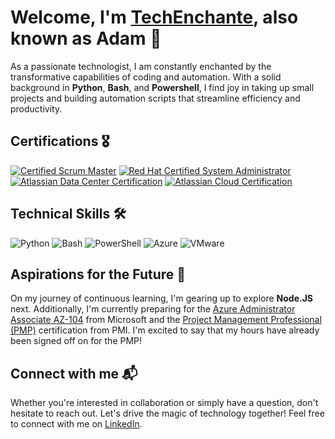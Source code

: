 # Welcome, I'm [TechEnchante](https://github.com/techenchante), also known as Adam 👋

As a passionate technologist, I am constantly enchanted by the transformative capabilities of coding and automation. With a solid background in **Python**, **Bash**, and **Powershell**, I find joy in taking up small projects and building automation scripts that streamline efficiency and productivity.

## Certifications 🎖️
[![Certified Scrum Master](https://img.shields.io/badge/Scrum-Master-4285F4?style=for-the-badge&logo=scrumalliance&logoColor=white)](https://www.scrumalliance.org/certifications/practitioners/certified-scrummaster-csm)
[![Red Hat Certified System Administrator](https://img.shields.io/badge/Red_Hat-Certified_System_Administrator-EE0000?style=for-the-badge&logo=redhat&logoColor=white)](https://www.redhat.com/en/services/certification/rhcsa)
[![Atlassian Data Center Certification](https://img.shields.io/badge/Atlassian-Data_Center_Certified-0052CC?style=for-the-badge&logo=atlassian&logoColor=white)](https://university.atlassian.com/student/page/837225-acp-100-jira-administration-for-data-center-and-server-exam)
[![Atlassian Cloud Certification](https://img.shields.io/badge/Atlassian-Cloud_Certified-0052CC?style=for-the-badge&logo=atlassian&logoColor=white)](https://university.atlassian.com/student/activity/832603-acp-120-jira-administration-for-cloud-exam)

## Technical Skills 🛠️
![Python](https://img.shields.io/badge/Python-3776AB?style=for-the-badge&logo=python&logoColor=white)
![Bash](https://img.shields.io/badge/Bash-4EAA25?style=for-the-badge&logo=gnu-bash&logoColor=white)
![PowerShell](https://img.shields.io/badge/PowerShell-5391FE?style=for-the-badge&logo=powershell&logoColor=white)
![Azure](https://img.shields.io/badge/Microsoft_Azure-0089D6?style=for-the-badge&logo=microsoft-azure&logoColor=white)
![VMware](https://img.shields.io/badge/VMware-607078?style=for-the-badge&logo=vmware&logoColor=white)

## Aspirations for the Future 🌱
On my journey of continuous learning, I'm gearing up to explore **Node.JS** next. Additionally, I'm currently preparing for the [Azure Administrator Associate AZ-104](https://docs.microsoft.com/en-us/learn/certifications/exams/az-104) from Microsoft and the [Project Management Professional (PMP)](https://www.pmi.org/certifications/types/project-management-pmp) certification from PMI. I'm excited to say that my hours have already been signed off on for the PMP!

## Connect with me 📬
Whether you're interested in collaboration or simply have a question, don't hesitate to reach out. Let's drive the magic of technology together! Feel free to connect with me on [LinkedIn](https://www.linkedin.com/in/adamrobertspopescu/).
